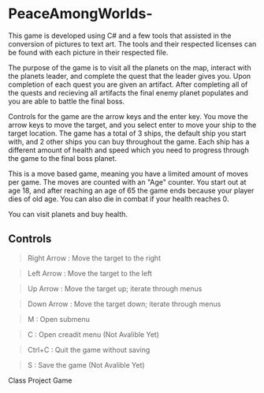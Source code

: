 # PeaceAmongWorlds-

This game is developed using C# and a few tools that assisted in the conversion of pictures to text art. The tools and their respected licenses can be found with each picture in their respected file. 

The purpose of the game is to visit all the planets on the map, interact with the planets leader, and complete the quest that the leader gives you. Upon completion of each quest you are given an artifact. After completing all of the quests and recieving all artifacts the final enemy planet populates and you are able to battle the final boss.

Controls for the game are the arrow keys and the enter key. You move the arrow keys to move the target, and you select enter to move your ship to the target location. The game has a total of 3 ships, the default ship you start with, and 2 other ships you can buy throughout the game. Each ship has a different amount of health and speed which you need to progress through the game to the final boss planet.

This is a move based game, meaning you have a limited amount of moves per game. The moves are counted with an "Age" counter. You start out at age 18, and after reaching an age of 65 the game ends because your player dies of old age. You can also die in combat if your health reaches 0. 

You can visit planets and buy health.

## Controls
> Right Arrow : Move the target to the right

> Left Arrow : Move the target to the left

> Up Arrow : Move the target up; iterate through menus

> Down Arrow : Move the target down; iterate through menus

> M : Open submenu

> C : Open creadit menu (Not Avalible Yet)

> Ctrl+C : Quit the game without saving

> S : Save the game (Not Avalible Yet)

Class Project Game
